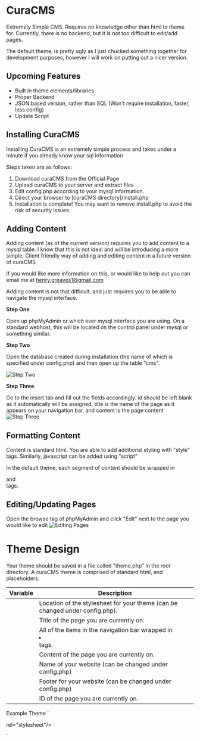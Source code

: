 CuraCMS
=======

Extremely Simple CMS. Requires no knowledge other than html to theme for.
Currently, there is no backend, but it is not too difficult to edit/add pages.

The default theme, is pretty ugly as I just chucked something together for development 
purposes, however I will work on putting out a nicer version.


Upcoming Features
--------
* Built in theme elements/libraries
* Proper Backend
* JSON based version, rather than SQL (Won't require installation, faster, less config)
* Update Script

Installing CuraCMS
--------
Installing CuraCMS is an extremely simple process and takes under a minute if you already know your sql information

Steps taken are as follows:

1.  Download curaCMS from the Official Page
2.  Upload curaCMS to your server and extract files
3.  Edit config.php according to your mysql information.
4.  Direct your browser to [curaCMS directory]/install.php
5.  Installation is complete! You may want to remove install.php to avoid the risk of security issues.

Adding Content
--------

Adding content (as of the current version) requires you to add content to a mysql table. I know that this is not ideal and will be introducing a more simple, Client friendly way of adding and editing content in a future version of curaCMS

If you would like more information on this, or would like to help out you can email me at henry.greaves1@gmail.com

Adding content is not that difficult, and just requires you to be able to navigate the mysql interface.

__Step One__

Open up phpMyAdmin or which ever mysql interface you are using. On a standard webhost, this will be located on the control panel under mysql or something similar.



__Step Two__

Open the database created during installation (the name of which is specified under config.php) and then open up the table "cms".

![Step Two](http://i.imgur.com/jbmEFu6.jpg)



__Step Three__

Go to the insert tab and fill out the fields accordingly.
id should be left blank as it automatically will be assigned, title is the name of the page as it appears on your navigation bar, and content is the page content
![Step Three](http://i.imgur.com/DqzP9ze.jpg)

Formatting Content
--------
Content is standard html. You are able to add additional styling with "style" tags. Similarly, javascript can be added using "script"

In the default theme, each segment of content should be wrapped in <article> and </article> tags. 

Editing/Updating Pages
--------
Open the browse tag of phpMyAdmin and click "Edit" next to the page you would like to edit
![Editing Pages](http://i.imgur.com/G4uPeYX.jpg)

Theme Design
=======

Your theme should be saved in a file called "theme.php" in the root directory.
A curaCMS theme is comprised of standard html, and placeholders.

| Variable                      	| Description                                                                  	|
|-------------------------------	|------------------------------------------------------------------------------	|
| <?php echo $t_stylesheet;?>   	| Location of the stylesheet for your theme (can be changed under config.php). 	|
| <?php echo $html_title; ?>    	| Title of the page you are currently on.                                      	|
| <?php echo $html_nav_items;?> 	| All of the items in the navigation bar wrapped in <li> </li> tags.           	|
| <?php echo $html_content;?>   	| Content of the page you are currently on.                                    	|
| <?php echo $s_name?>          	| Name of your website (can be changed under config.php)                       	|
| <?php echo $s_footer?>        	| Footer for your website (can be changed under config.php)                    	|
| <?php echo $p_id?>            	| ID of the page you are currently on.                                         	|

Example Theme
`<html>
<head>
        <link href=<?php echo $t_stylesheet;?> rel="stylesheet"/>
        <title><?php echo $html_title; ?> | <?php echo $s_name?></title>
</head>
<body>
        <section>
        <nav><ul><?php echo $html_nav_items;?></ul></nav>
                <?php echo $html_content ?>
        <footer><?php echo $s_footer;?></footer>
        </section>
</body>`

